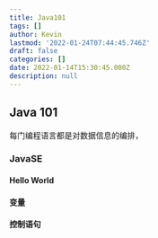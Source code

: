 ```yaml
---
title: Java101
tags: []
author: Kevin
lastmod: '2022-01-24T07:44:45.746Z'
draft: false
categories: []
date: 2022-01-14T15:30:45.000Z
description: null
---
```


## Java 101

每门编程语言都是对数据信息的编排，

### JavaSE

#### Hello World

#### 变量

#### 控制语句
